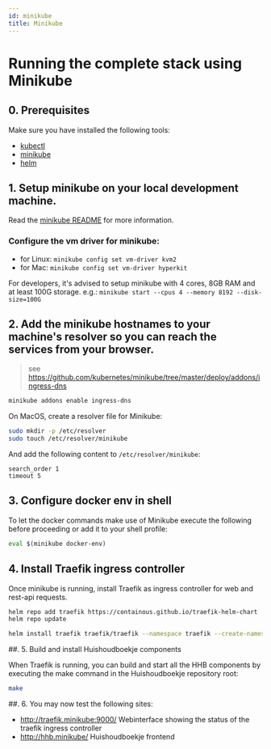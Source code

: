 ```yaml
---
id: minikube
title: Minikube
---
```


# Running the complete stack using Minikube

## 0. Prerequisites

Make sure you have installed the following tools:

- [kubectl](https://kubernetes.io/docs/tasks/tools/install-kubectl/)
- [minikube](https://kubernetes.io/docs/tasks/tools/install-minikube/)
- [helm](https://helm.sh/docs/intro/)

## 1. Setup minikube on your local development machine.

Read the [minikube README](https://github.com/kubernetes/minikube) for more information.

### Configure the vm driver for minikube:

- for Linux: `minikube config set vm-driver kvm2`
- for Mac: `minikube config set vm-driver hyperkit`

For developers, it's advised to setup minikube with 4 cores, 8GB RAM and at least 100G storage.
e.g.: `minikube start --cpus 4 --memory 8192 --disk-size=100G`

## 2. Add the minikube hostnames to your machine's resolver so you can reach the services from your browser.

> see https://github.com/kubernetes/minikube/tree/master/deploy/addons/ingress-dns

```bash
minikube addons enable ingress-dns
```

On MacOS, create a resolver file for Minikube:

```bash
sudo mkdir -p /etc/resolver
sudo touch /etc/resolver/minikube
```

And add the following content to `/etc/resolver/minikube`:

```nameserver $(minikube ip)
search_order 1
timeout 5
```

## 3. Configure docker env in shell

To let the docker commands make use of Minikube execute the following before proceeding or add it to your shell profile:

```bash
eval $(minikube docker-env)
```

## 4. Install Traefik ingress controller

Once minikube is running, install Traefik as ingress controller for web and rest-api requests.

```bash
helm repo add traefik https://containous.github.io/traefik-helm-chart
helm repo update

helm install traefik traefik/traefik --namespace traefik --create-namespace --values helm/traefik-values-minikube.yaml
```

##. 5. Build and install Huishoudboekje components

When Traefik is running, you can build and start all the HHB components by executing the make command in the Huishoudboekje repository root:

```bash
make
```

##. 6. You may now test the following sites:

- http://traefik.minikube:9000/                     Webinterface showing the status of the traefik ingress controller
- http://hhb.minikube/                              Huishoudboekje frontend
